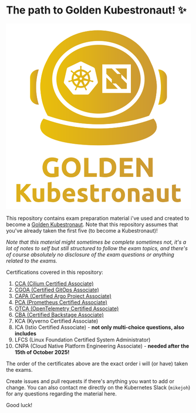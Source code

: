 # The path to Golden Kubestronaut! ✨

<p align="center">
<img src=images/image.png" \>
</p>

This repository contains exam preparation material i've used and created to become a [Golden Kubestronaut](https://training.linuxfoundation.org/resources/kubestronaut-program/). Note that this repository assumes that you've already taken the first five (to become a Kubestronaut)!

_Note that this material might sometimes be complete sometimes not, it's a lot of notes to self but still structured to follow the exam topics, and there's of course absolutely no disclosure of the exam questions or anything related to the exams._

Certifications covered in this repository:

1. [CCA (Cilium Certified Associate)](CCA/README.md)
2. [CGOA (Certified GitOps Associate)](CGOA/README.md)
3. [CAPA (Certified Argo Project Associate)](CAPA/README.md)
4. [PCA (Prometheus Certified Associate)](PCA/README.md)
5. [OTCA (OpenTelemetry Certified Associate)](OTCA/README.md)
6. [CBA (Certified Backstage Associate)](CBA/README.md)
7. KCA (Kyverno Certified Associate)
8. ICA (Istio Certified Associate) - **not only multi-choice questions, also includes**
9. LFCS (Linux Foundation Certified System Administrator)
10. CNPA (Cloud Native Platform Engineering Associate) - **needed after the 15th of October 2025!**

The order of the certificates above are the exact order i will (or have) taken the exams.

Create issues and pull requests if there's anything you want to add or change. You can also contact me directly on the Kubernetes Slack (`mikejoh`) for any questions regarding the material here.

Good luck!
